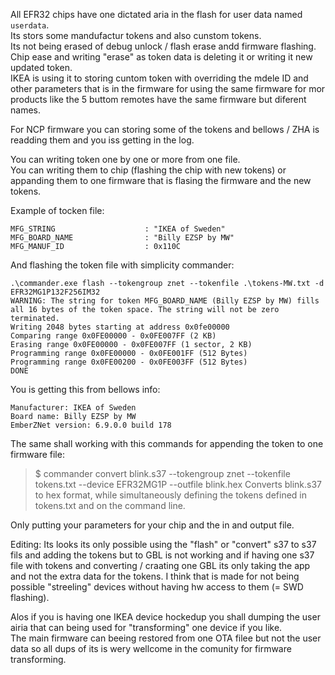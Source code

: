 All EFR32 chips have one dictated aria in the flash for user data named `userdata`.  
Its stors some mandufactur tokens and also cunstom tokens.  
Its not being erased of debug unlock / flash erase andd firmware flashing. Chip ease and writing "erase" as token data is deleting it or writing it new updated token.   
IKEA is using it to storing cuntom token with overriding the mdele ID and other parameters that is in the firmware for using the same firmware for mor products like the 5 buttom remotes have the same firmware but diferent names.  

For NCP firmware you can storing some of the tokens and bellows / ZHA is readding them and you iss getting in the log.  

You can writing token one by one or more from one file.  
You can writing them to chip (flashing the chip with new tokens) or appanding them to one firmware that is flasing the firmware and the new tokens.  


Example of tocken file:
```
MFG_STRING                    : "IKEA of Sweden"
MFG_BOARD_NAME                : "Billy EZSP by MW"
MFG_MANUF_ID                  : 0x110C
```
And flashing the token file with simplicity commander:
```
.\commander.exe flash --tokengroup znet --tokenfile .\tokens-MW.txt -d EFR32MG1P132F256IM32
WARNING: The string for token MFG_BOARD_NAME (Billy EZSP by MW) fills all 16 bytes of the token space. The string will not be zero terminated.
Writing 2048 bytes starting at address 0x0fe00000
Comparing range 0x0FE00000 - 0x0FE007FF (2 KB)
Erasing range 0x0FE00000 - 0x0FE007FF (1 sector, 2 KB)
Programming range 0x0FE00000 - 0x0FE001FF (512 Bytes)
Programming range 0x0FE00200 - 0x0FE003FF (512 Bytes)
DONE
```
You is getting this from bellows info:
```
Manufacturer: IKEA of Sweden
Board name: Billy EZSP by MW
EmberZNet version: 6.9.0.0 build 178

```
The same shall working with this commands for appending the token to one firmware file:
>$ commander convert blink.s37 --tokengroup znet --tokenfile tokens.txt --device EFR32MG1P --outfile blink.hex Converts blink.s37 to hex format, while simultaneously defining the tokens defined in tokens.txt and on the command line.

Only putting your parameters for your chip and the in and output file.  

Editing: Its looks its only possible using the "flash" or "convert" s37 to s37 fils and adding the tokens but to GBL is not working and if having one s37 file with tokens and converting / craating one GBL its only taking the app and not the extra data for the tokens.
I think that is made for not being possible "streeling" devices without having hw access to them (= SWD flashing).

Alos if you is having one IKEA device hockedup you shall dumping the user airia that can being used for "transforming" one device if you like.  
The main firmware can beeing restored from one OTA filee but not the user data so all dups of its is wery wellcome in the comunity for firmware transforming.
